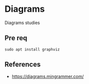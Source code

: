 # Diagrams

Diagrams studies

## Pre req

```
sudo apt install graphviz
```

## References

- https://diagrams.mingrammer.com/